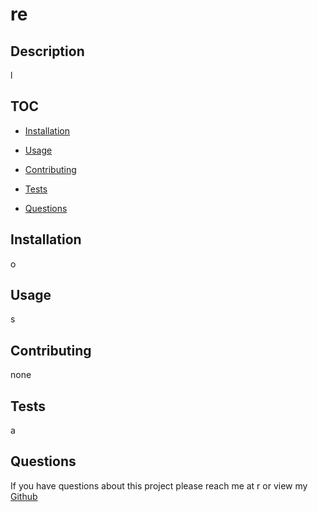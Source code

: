 
  # re

## Description
l

## TOC
 - [Installation](#installation)
 - [Usage](#usage)
 
 - [Contributing](#contributing)
 - [Tests](#tests)
 - [Questions](#questions)

## Installation
o
## Usage
s


## Contributing
none
## Tests
a
## Questions
If you have questions about this project please reach me at r or view my [Github](https://github.com/t)

  
